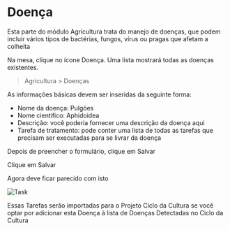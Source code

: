 # Doença



Esta parte do módulo Agricultura trata do manejo de doenças, que podem incluir vários tipos de bactérias, fungos, vírus ou pragas que afetam a colheita


Na mesa, clique no ícone Doença. Uma lista mostrará todas as doenças existentes.


> Agricultura > Doenças


As informações básicas devem ser inseridas da seguinte forma:


* Nome da doença: Pulgões
* Nome científico: Aphidoidea
* Descrição: você poderia fornecer uma descrição da doença aqui
* Tarefa de tratamento: pode conter uma lista de todas as tarefas que precisam ser executadas para se livrar da doença


Depois de preencher o formulário, clique em Salvar


Clique em Salvar


Agora deve ficar parecido com isto


![Task](/files/disease.png)


Essas Tarefas serão importadas para o Projeto Ciclo da Cultura se você optar por adicionar esta Doença à lista de Doenças Detectadas no Ciclo da Cultura



